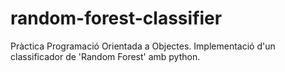 # random-forest-classifier
Pràctica Programació Orientada a Objectes. Implementació d'un classificador de 'Random Forest' amb python. 
